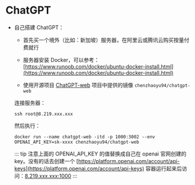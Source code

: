 # ChatGPT

- 自己搭建 ChatGPT：

    - 首先买一个境外（比如：新加坡）服务器，在阿里云或腾讯云购买按量付费就行

    - 服务器安装 Docker，可以参考：[https://www.runoob.com/docker/ubuntu-docker-install.html](https://www.runoob.com/docker/ubuntu-docker-install.html)

    - 使用开源项目 [ChatGPT-web](https://github.com/Chanzhaoyu/chatgpt-web) 项目中提供的镜像 `chenzhaoyu94/chatgpt-web`

    连接服务器：

    ```shell
    ssh root@8.219.xxx.xxx
    ```

    然后执行：

    ```shell
    docker run --name chatgpt-web -itd -p 1000:3002 --env OPENAI_API_KEY=sk-xxxx chenzhaoyu94/chatgpt-web
    ```

    ::: tip
    注意上面的 OPENAI_API_KEY 的值替换成自己在 openai 官网创建的 key。没有的话去创建一个 [https://platform.openai.com/account/api-keys](https://platform.openai.com/account/api-keys)
    容器运行起来后访问：[8.219.xxx.xxx:1000](8.219.xxx.xxx:1000)
    :::
